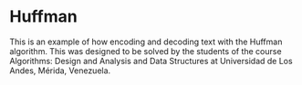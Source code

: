 # Huffman

This is an example of how encoding and decoding text with the Huffman
algorithm. This was designed to be solved by the students of the course
Algorithms: Design and Analysis and Data Structures at Universidad de Los Andes, Mérida, Venezuela.
